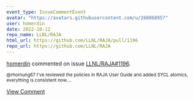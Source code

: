 ```yaml
---
event_type: IssueCommentEvent
avatar: "https://avatars.githubusercontent.com/u/26806895?"
user: homerdin
date: 2022-10-12
repo_name: LLNL/RAJA
html_url: https://github.com/LLNL/RAJA/pull/1196
repo_url: https://github.com/LLNL/RAJA
---
```


<a href='https://github.com/homerdin' target='_blank'>homerdin</a> commented on issue <a href='https://github.com/LLNL/RAJA/pull/1196' target='_blank'>LLNL/RAJA#1196</a>.

<small>@rhornung67 I've reviewed the policies in RAJA User Guide and added SYCL atomics, everything is consistent now....</small>

<a href='https://github.com/LLNL/RAJA/pull/1196' target='_blank'>View Comment</a>